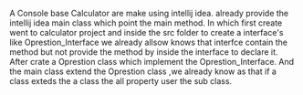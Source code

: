  A Console base Calculator are make using intellij idea.
 already provide the intellij idea main class which point the main method.
 In which first create went to calculator project and inside the src folder to create a interface's like Oprestion_Interface
 we already allsow knows that interfce contain the method but not provide the method by inside the interface to declare it.
 After crate a Oprestion class which implement the  Oprestion_Interface.
 And the main class extend the Oprestion class ,we already know as that if a class exteds the  a class the all property user the sub class.
